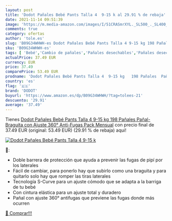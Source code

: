 ```yaml
---
layout: post
title: 'Dodot Pañales Bebé Pants Talla 4  9-15 k al 29.91 % de rebaja'
date: 2021-11-14 09:51:39
image: 'https://m.media-amazon.com/images/I/51CRASmrXYL._SL500_._SL400_.jpg'
comments: true
category: ofertas
author: 'tole.es'
slug: 'B09G34WHWH-es Dodot Pañales Bebé Pants Talla 4 9-15 kg 198 Pañales...'
sku: 'B09G34WHWH-es'
tags: [ 'Bebé','Cambio de pañales','Pañales desechables','Pañales desechables para bebés','Pañales para bebé','bebé','dodot','pañales', ]
actualPrice: 37.49 EUR
currency: EUR
price: 37.49
comparePrice: 53.49 EUR
prodname: 'Dodot Pañales Bebé Pants Talla 4  9-15 kg   198 Pañales  Pañal-Braguita con Ajuste 360° Anti-Fugas  Pack Mensual'
country: 'es'
flag: '🇪🇸'
brand: 'DODOT'
buyurl: 'https://www.amazon.es/dp/B09G34WHWH/?tag=tolees-21'
descuento: '29.91'
average: '37.49'
---
```


Tienes [Dodot Pañales Bebé Pants Talla 4  9-15 kg   198 Pañales  Pañal-Braguita con Ajuste 360° Anti-Fugas  Pack Mensual](https://www.amazon.es/dp/B09G34WHWH/?tag=tolees-21) con precio final de  37.49 EUR (original: 53.49 EUR) (29.91 %  de rebaja) aqui!

[![Dodot Pañales Bebé Pants Talla 4  9-15 k](https://m.media-amazon.com/images/I/51CRASmrXYL._SL500_._SL400_.jpg)](https://www.amazon.es/dp/B09G34WHWH/?tag=tolees-21)

🔎:

- Doble barrera de protección que ayuda a prevenir las fugas de pipí por los laterales
- Fácil de cambiar, para ponerlo hay que subirlo como una braguita y para quitarlo solo hay que romper las tiras laterales
- Tecnología S-Curve para un ajuste cómodo que se adapta a la barriga de tu bebé
- Con cintura elástica para un ajuste total y duradero
- Pañal con ajuste 360° antifugas que previene las fugas donde más ocurren

[🛒 Comprar!!!](https://www.amazon.es/dp/B09G34WHWH/?tag=tolees-21)
